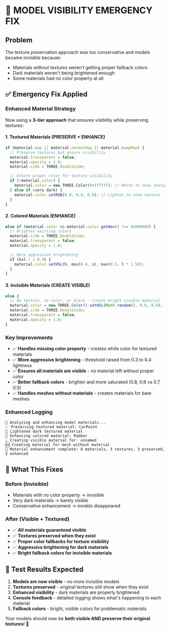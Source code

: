 # 🚨 MODEL VISIBILITY EMERGENCY FIX

## Problem

The texture preservation approach was too conservative and models became invisible because:

- Materials without textures weren't getting proper fallback colors
- Dark materials weren't being brightened enough
- Some materials had no color property at all

## ✅ Emergency Fix Applied

### Enhanced Material Strategy

Now using a **3-tier approach** that ensures visibility while preserving textures:

#### 1. Textured Materials (PRESERVE + ENHANCE)

```javascript
if (material.map || material.normalMap || material.bumpMap) {
  // Preserve textures but ensure visibility
  material.transparent = false;
  material.opacity = 1.0;
  material.side = THREE.DoubleSide;

  // Ensure proper color for texture visibility
  if (!material.color) {
    material.color = new THREE.Color(0xffffff); // White to show texture
  } else if (very dark) {
    material.color.setRGB(0.8, 0.8, 0.8); // Lighten to show texture
  }
}
```

#### 2. Colored Materials (ENHANCE)

```javascript
else if (material.color && material.color.getHex() !== 0x000000) {
  // Brighten existing colors
  material.side = THREE.DoubleSide;
  material.transparent = false;
  material.opacity = 1.0;

  // More aggressive brightening
  if (hsl.l < 0.4) {
    material.color.setHSL(h, max(0.6, s), max(0.5, l * 1.5));
  }
}
```

#### 3. Invisible Materials (CREATE VISIBLE)

```javascript
else {
  // No texture, no color, or black - create bright visible material
  material.color = new THREE.Color().setHSL(Math.random(), 0.8, 0.6);
  material.side = THREE.DoubleSide;
  material.transparent = false;
  material.opacity = 1.0;
}
```

### Key Improvements

- ✅ **Handles missing color property** - creates white color for textured materials
- ✅ **More aggressive brightening** - threshold raised from 0.3 to 0.4 lightness
- ✅ **Ensures all materials are visible** - no material left without proper color
- ✅ **Better fallback colors** - brighter and more saturated (0.8, 0.6 vs 0.7, 0.5)
- ✅ **Handles meshes without materials** - creates materials for bare meshes

### Enhanced Logging

```
🎨 Analyzing and enhancing model materials...
✅ Preserving textured material: CarPaint
🔆 Lightened dark textured material
🎨 Enhancing colored material: Rubber
⚠️ Creating visible material for: unnamed
🆕 Creating material for mesh without material
🎯 Material enhancement complete: 8 materials, 3 textures, 3 preserved, 5 enhanced
```

## 🎯 What This Fixes

### Before (Invisible)

- Materials with no color property → invisible
- Very dark materials → barely visible
- Conservative enhancement → models disappeared

### After (Visible + Textured)

- ✅ **All materials guaranteed visible**
- ✅ **Textures preserved when they exist**
- ✅ **Proper color fallbacks for texture visibility**
- ✅ **Aggressive brightening for dark materials**
- ✅ **Bright fallback colors for invisible materials**

## 🚀 Test Results Expected

1. **Models are now visible** - no more invisible models
2. **Textures preserved** - original textures still show when they exist
3. **Enhanced visibility** - dark materials are properly brightened
4. **Console feedback** - detailed logging shows what's happening to each material
5. **Fallback colors** - bright, visible colors for problematic materials

Your models should now be **both visible AND preserve their original textures**! 🎉
